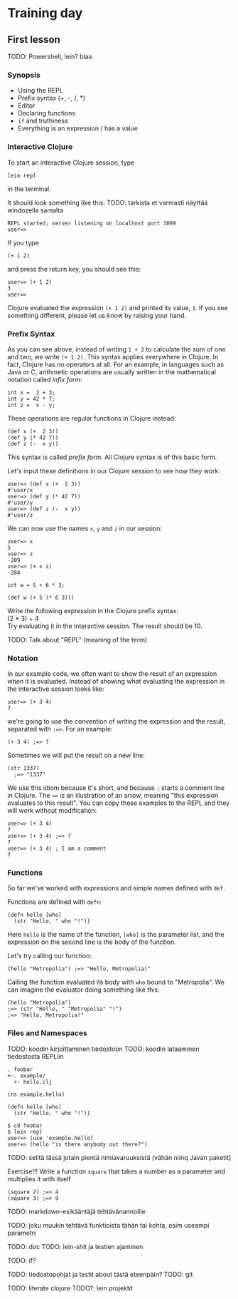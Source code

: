 # Training day

## First lesson

TODO: Powershell, lein? blaa

### Synopsis

- Using the REPL
- Prefix syntax (+, -, /, \*)
- Editor
- Declaring functions
- `if` and truthiness
- Everything is an expression / has a value

### Interactive Clojure

To start an interactive Clojure session, type
```
lein repl
```
in the terminal.

It should look something like this:
TODO: tarkista et varmasti näyttää windozella samalta
```
REPL started; server listening on localhost port 3099
user=>
```

If you type
```{.clojure}
(+ 1 2)
```
and press the return key, you should see this:

```{.clojure}
user=> (+ 1 2)
3
user=>
```

Clojure evaluated the expression `(+ 1 2)` and printed its value, `3`. If you
see something different, please let us know by raising your hand.

### Prefix Syntax

As you can see above, instead of writing `1 + 2` to calculate the sum of one
and two, we write `(+ 1 2)`. This syntax applies everywhere in Clojure. In
fact, Clojure has no operators at all. For an example, in languages such as
Java or C, arithmetic operations are usually written in the mathematical
notation called *infix form*:

```{.java}
int x =  2 + 3;
int y = 42 * 7;
int z =  x - y;
```

These operations are regular functions in Clojure instead:

```{.clojure}
(def x (+  2 3))
(def y (* 42 7))
(def z (-  x y))
```

This syntax is called *prefix form*. All Clojure syntax is of this basic form.

Let's input these definitions in our Clojure session to see how they work:

```{.clojure}
user=> (def x (+  2 3))
#'user/x
user=> (def y (* 42 7))
#'user/y
user=> (def z (-  x y))
#'user/z
```

We can now use the names `x`, `y` and `z` in our session:

```{.clojure}
user=> x
5
user=> z
-289
user=> (+ x z)
-284
```

```{.java}
int w = 5 + 6 * 3;
```

```{.clojure}
(def w (+ 5 (* 6 3)))
```

<section class="exercise">
Write the following expression in the Clojure prefix syntax:
<div class="math">
(2 * 3) + 4
</div>
Try evaluating it in the interactive session. The result should be 10.
</section>

TODO: Talk about "REPL" (meaning of the term)

### Notation

In our example code, we often want to show the result of an expression
when it is evaluated. Instead of showing what evaluating the expression in the
interactive session looks like:

```{.clojure}
user=> (+ 3 4)
7
```

we're going to use the convention of writing the expression and the result,
separated with `;=>`. For an example:

```{.clojure}
(+ 3 4) ;=> 7
```

Sometimes we will put the result on a new line:

```{.clojure}
(str 1337)
  ;=> "1337"
```

We use this idiom because it's short, and because `;` starts a comment line in
Clojure. The `=>` is an illustration of an arrow, meaning "this expression
evaluates *to* this result". You can copy these examples to the REPL and they
will work without modification:

```{.clojure}
user=> (+ 3 4)
7
user=> (+ 3 4) ;=> 7
7
user=> (+ 3 4) ; I am a comment
7
```

### Functions

So far we've worked with expressions and simple names defined with `def`.

Functions are defined with `defn`:

```{.clojure}
(defn hello [who]
  (str "Hello, " who "!"))
```

Here `hello` is the name of the function, `[who]` is the parameter list, and
the expression on the second line is the body of the function.

Let's try calling our function:

```{.clojure}
(hello "Metropolia") ;=> "Hello, Metropolia!"
```

Calling the function evaluated its body with `who` bound to "Metropolia".
We can imagine the evaluator doing something like this:

```{.clojure}
(hello "Metropolia")
;=> (str "Hello, " "Metropolia" "!")
;=> "Hello, Metropolia!"
```

### Files and Namespaces

TODO: koodin kirjoittaminen tiedostoon
TODO: koodin lataaminen tiedostosta REPLiin

```
. foobar
+-. example/
  +- hello.clj
```

```{.clojure}
(ns example.hello)

(defn hello [who]
  (str "Hello, " who "!"))
```

```
$ cd foobar
$ lein repl
user=> (use 'example.hello)
user=> (hello "is there anybody out there?")
```

TODO: selitä tässä jotain pientä nimiavaruuksistä (vähän niinq Javan paketit)

Exercise!!!
Write a function `square` that takes a number as a parameter and multiplies it with itself

```{.clojure}
(square 2) ;=> 4
(square 3) ;=> 9
```

TODO: markdown-esikääntäjä tehtävänannoille

TODO: joku muukin tehtävä funktioista tähän tai kohta, esim useampi parametri

TODO: doc
TODO: lein-shit ja testien ajaminen

TODO: if?

TODO: tiedostopohjat ja testit about tästä eteenpäin?
TODO: git

TODO: literate clojure
TODO?: lein projektit

